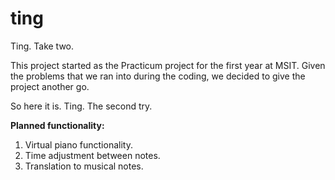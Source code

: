 # ting
Ting. Take two.

This project started as the Practicum project for the first year at MSIT. Given the problems that we ran into during the coding, we decided to give the project another go.

So here it is. Ting. The second try.

**Planned functionality:**
1. Virtual piano functionality.
2. Time adjustment between notes.
3. Translation to musical notes.